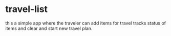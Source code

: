# travel-list
this a simple app where the traveler can add items for travel tracks status of items and clear and start new travel plan.
